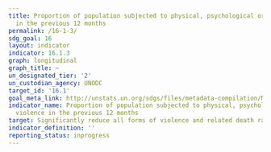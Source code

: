 ```yaml
---
title: Proportion of population subjected to physical, psychological or sexual violence
  in the previous 12 months
permalink: /16-1-3/
sdg_goal: 16
layout: indicator
indicator: 16.1.3
graph: longitudinal
graph_title: ~
un_designated_tier: '2'
un_custodian_agency: UNODC
target_id: '16.1'
goal_meta_link: http://unstats.un.org/sdgs/files/metadata-compilation/Metadata-Goal-16.pdf
indicator_name: Proportion of population subjected to physical, psychological or sexual
  violence in the previous 12 months
target: Significantly reduce all forms of violence and related death rates everywhere.
indicator_definition: ''
reporting_status: inprogress
---
```

